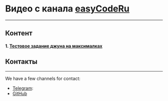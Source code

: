 # Видео с канала [easyCodeRu](https://www.youtube.com/c/easycoderu)
*** 
## Контент
#### 1. [Тестовое задание джуна на максималках](VIDEOS_JUN_TEST_TASK.md)

## Контакты
***
We have a few channels for contact:

- [Telegram](https://www.telegram.org/):
- [GitHub](https://www.github.com/)
